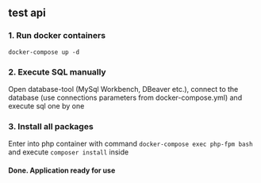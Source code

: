 ## test api

### 1. Run docker containers

`docker-compose up -d`

### 2. Execute SQL manually

Open database-tool (MySql Workbench, DBeaver etc.), connect to the database (use connections parameters from
docker-compose.yml) and execute sql one by one

### 3. Install all packages

Enter into php container with command `docker-compose exec php-fpm bash` and execute `composer install` inside

#### Done. Application ready for use